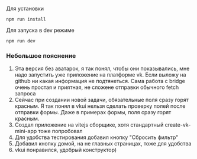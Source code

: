 Для установки
```console
npm run install
```

Для запуска в dev режиме
```console
npm run dev 
```

### Небольшое пояснение

1. Эта версия без аватарок, я так понял, чтобы они показывались, мне надо запустить уже приложение на платформе vk. Если выложу на github ни какая информация не подтянеться. Сама работа с bridge очень простая и приятная, не сложене отправки обычного fetch запроса
2. Сейчас при создании новой задачи, обязательные поля сразу горят красным. Я так понял в vkui нельзя сделать проверку полей после отправки формы. Даже в примерах формы, поля сразу горят красным.
3. Создал приложение на vitejs сборщике, хотя стандартный create-vk-mini-app тоже попробовал
4. Для удобства тестирования добавил кнопку "Сбросить фильтр"
5. Добавил кнопку домой, на не главных страницах, тоже для удобства 
6. vkui понравился, удобрый конструктор)
